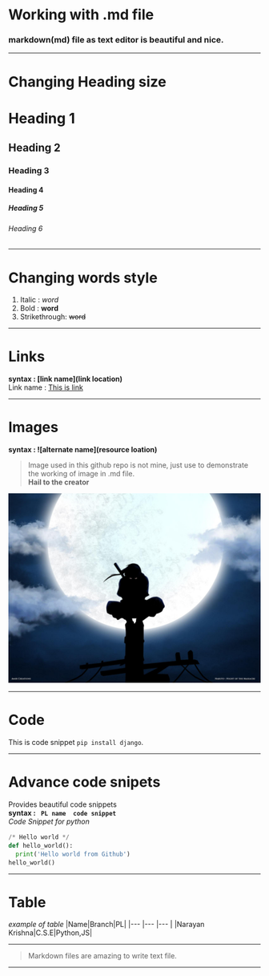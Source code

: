 # Working with .md file

### markdown(md) file as text editor is beautiful and nice. ###

***
# Changing Heading size #
# Heading 1 # 
## Heading 2 ##   
### Heading 3 ### 
#### Heading 4 #### 
##### Heading 5 ##### 
###### Heading 6 ######

---
# Changing words style #
1. Italic : _word_
2. Bold : **word**
3. Strikethrough: ~~word~~

---
# Links #
**syntax : [link name](link location)**<br>
Link name : [This is link](#)

---
# Images #
**syntax : ![alternate name](resource loation)**

>Image used in this github repo is not mine, just use to demonstrate the working of image in .md file.<br>
**Hail to the creator**<br>

![image](itachi.jpg)

---
# Code #
This is code snippet `pip install django`.

---
# Advance code snipets #
Provides beautiful code snippets<br>
**syntax : ``` PL name  code snippet```**<br>
_Code Snippet for python_
```Python
/* Hello world */
def hello_world():
  print('Hello world from Github')
hello_world()
```

---
# Table #
_example of table_
|Name|Branch|PL|
|--- |--- |--- |
|Narayan Krishna|C.S.E|Python,JS|

---
>Markdown files are amazing to write text file.

***





